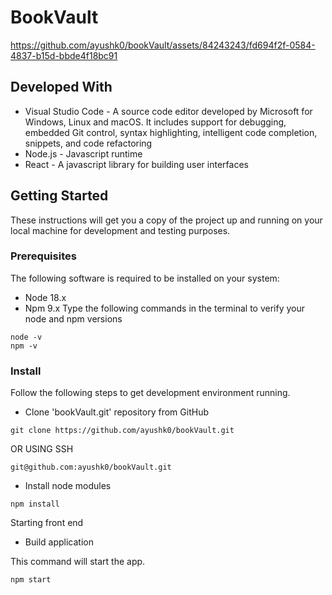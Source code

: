 # BookVault
https://github.com/ayushk0/bookVault/assets/84243243/fd694f2f-0584-4837-b15d-bbde4f18bc91

## Developed With
* Visual Studio Code - A source code editor developed by Microsoft for Windows, Linux and macOS. It includes support for debugging, embedded Git control, syntax highlighting, intelligent code completion, snippets, and code refactoring
* Node.js - Javascript runtime
* React - A javascript library for building user interfaces

## Getting Started
These instructions will get you a copy of the project up and running on your local machine for development and testing purposes.

### Prerequisites
The following software is required to be installed on your system:

* Node 18.x
* Npm 9.x
Type the following commands in the terminal to verify your node and npm versions
```
node -v
npm -v
```
### Install

Follow the following steps to get development environment running.

* Clone 'bookVault.git' repository from GitHub
```
git clone https://github.com/ayushk0/bookVault.git
```
OR USING SSH
```
git@github.com:ayushk0/bookVault.git
```
* Install node modules
```
npm install
```
Starting front end
* Build application

This command will start the app.
```
npm start
```
